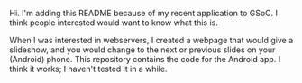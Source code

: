 Hi. I'm adding this README because of my recent application to GSoC. I think people interested would want to know what this is.

When I was interested in webservers, I created a webpage that would give a slideshow, and you would change to the next or previous slides on your (Android) phone. This repository contains the code for the Android app. I think it works; I haven't tested it in a while.
